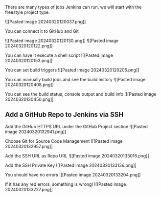 
There are many types of jobs Jenkins can run, we will start with the freestyle project type.

![[Pasted image 20240320120037.png]]

You can connect it to GitHub and Git

![[Pasted image 20240320120130.png]]
![[Pasted image 20240320120122.png]]

You can have it execute a shell script
![[Pasted image 20240320120153.png]]

You can set build triggers
![[Pasted image 20240320120205.png]]

You can manually build jobs and see the build history
![[Pasted image 20240320120408.png]]

You can see the build status, console output and build info
![[Pasted image 20240320120450.png]]

## Add a GitHub Repo to Jenkins via SSH

Add the GitHub HTTPS URL under the GitHub Project section
![[Pasted image 20240320132941.png]]

Choose Git for Source Code Management
![[Pasted image 20240320132957.png]]

Add the SSH URL as Repo URL
![[Pasted image 20240320133016.png]]

Add the SSH Private Key
![[Pasted image 20240320133136.png]]

You should have no errors
![[Pasted image 20240320133204.png]]

If it has any red errors, something is wrong!
![[Pasted image 20240320133227.png]]